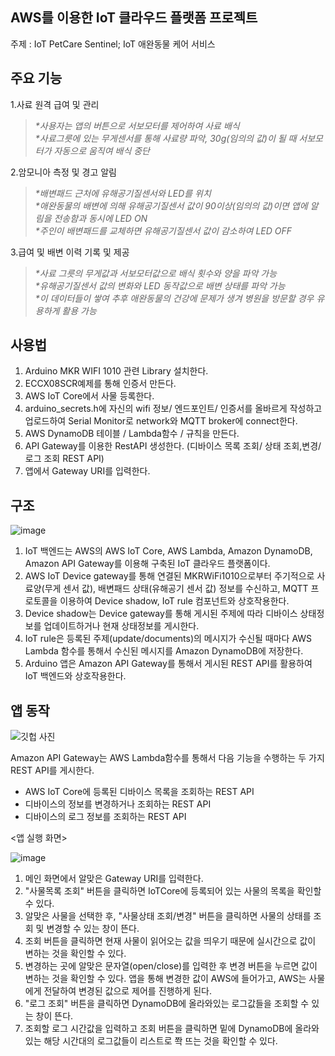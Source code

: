## AWS를 이용한 IoT 클라우드 플랫폼 프로젝트
 주제 : IoT PetCare Sentinel; IoT 애완동물 케어 서비스

## 주요 기능

1.사료 원격 급여 및 관리             
>_*사용자는 앱의 버튼으로 서보모터를 제어하여 사료 배식_    
_*사료그릇에 있는 무게센서를 통해 사료량 파악, 30g(임의의 값)이 될 때 서보모터가 자동으로 움직여 배식 중단_    

2.암모니아 측정 및 경고 알림             
>_*배변패드 근처에 유해공기질센서와 LED를 위치_     
_*애완동물의 배변에 의해 유해공기질센서 값이 90이상(임의의 값)이면 앱에 알림을 전송함과 동시에 LED ON_      
_*주인이 배변패드를 교체하면 유해공기질센서 값이 감소하여 LED OFF_      

3.급여 및 배변 이력 기록 및 제공                  
>_*사료 그릇의 무게값과 서보모터값으로 배식 횟수와 양을 파악 가능_     
_*유해공기질센서 값의 변화와 LED 동작값으로 배변 상태를 파악 가능_      
_*이 데이터들이 쌓여 추후 애완동물의 건강에 문제가 생겨 병원을 방문할 경우 유용하게 활용 가능_

## 사용법
1. Arduino MKR WIFI 1010 관련 Library 설치한다.
2. ECCX08SCR예제를 통해 인증서 만든다.
3. AWS IoT Core에서 사물 등록한다.
4. arduino_secrets.h에 자신의 wifi 정보/ 엔드포인트/ 인증서를 올바르게 작성하고 업로드하여 Serial Monitor로 network와 MQTT broker에 connect한다.
5. AWS DynamoDB 테이블 / Lambda함수 / 규칙을 만든다.
6. API Gateway를 이용한 RestAPI 생성한다. (디바이스 목록 조회/ 상태 조회,변경/ 로그 조회 REST API)
7. 앱에서 Gateway URI를 입력한다.

## 구조
![image](https://github.com/3o15/2023_IoTCloudPlatform_Final/assets/117139643/50799ad0-dc79-4dd9-86b9-031956e713a4)

1.	IoT 백엔드는 AWS의 AWS IoT Core, AWS Lambda, Amazon DynamoDB, Amazon API Gateway를 이용해 구축된 IoT 클라우드 플랫폼이다.
2.	AWS IoT Device gateway를 통해 연결된 MKRWiFi1010으로부터 주기적으로 사료양(무게 센서 값), 배변패드 상태(유해공기 센서 값) 정보를 수신하고, MQTT 프로토콜을 이용하여 Device shadow, IoT rule 컴포넌트와 상호작용한다.
3.	Device shadow는 Device gateway를 통해 게시된 주제에 따라 디바이스 상태정보를 업데이트하거나 현재 상태정보를 게시한다.
4.	IoT rule은 등록된 주제(update/documents)의 메시지가 수신될 때마다 AWS Lambda 함수를 통해서 수신된 메시지를 Amazon DynamoDB에 저장한다.
5.	Arduino 앱은 Amazon API Gateway를 통해서 게시된 REST API를 활용하여 IoT 백엔드와 상호작용한다.

## 앱 동작

![깃헙 사진](https://github.com/3o15/2023_IoTCloudPlatform_Final/assets/117643317/3344e0ed-4c03-4aca-95b4-d80f508762c2)

Amazon API Gateway는 AWS Lambda함수를 통해서 다음 기능을 수행하는 두 가지 REST API를 게시한다.
- AWS IoT Core에 등록된 디바이스 목록을 조회하는 REST API
- 디바이스의 정보를 변경하거나 조회하는 REST API
- 디바이스의 로그 정보를 조회하는 REST API

<앱 실행 화면>

![image](https://github.com/3o15/2023_IoTCloudPlatform_Final/assets/117643317/4c41eaec-004e-40e5-bc4b-96d7085551e9)

1. 메인 화면에서 알맞은 Gateway URI를 입력한다.
2. "사물목록 조회" 버튼을 클릭하면 IoTCore에 등록되어 있는 사물의 목록을 확인할 수 있다.
3. 알맞은 사물을 선택한 후, "사물상태 조회/변경" 버튼을 클릭하면 사물의 상태를 조회 및 변경할 수 있는 창이 뜬다.
4. 조회 버튼을 클릭하면 현재 사물이 읽어오는 값을 띄우기 때문에 실시간으로 값이 변하는 것을 확인할 수 있다.
5. 변경하는 곳에 알맞은 문자열(open/close)를 입력한 후 변경 버튼을 누르면 값이 변하는 것을 확인할 수 있다. 앱을 통해 변경한 값이 AWS에 들어가고, AWS는 사물에게 전달하여 변경된 값으로 제어를 진행하게 된다.
6. "로그 조회" 버튼을 클릭하면 DynamoDB에 올라와있는 로그값들을 조회할 수 있는 창이 뜬다.
7. 조회할 로그 시간값을 입력하고 조회 버튼을 클릭하면 밑에 DynamoDB에 올라와있는 해당 시간대의 로그값들이 리스트로 쫙 뜨는 것을 확인할 수 있다.

